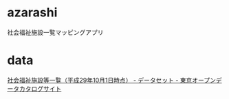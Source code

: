 # azarashi
社会福祉施設一覧マッピングアプリ

# data

[社会福祉施設等一覧（平成29年10月1日時点） - データセット - 東京オープンデータカタログサイト](http://opendata-catalogue.metro.tokyo.jp/dataset/t000010d0000000012)

